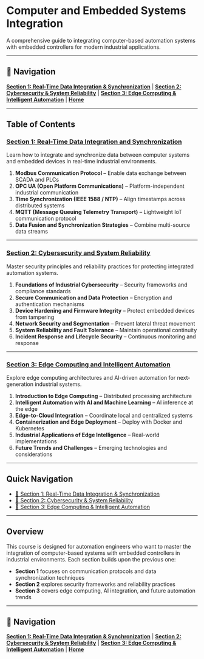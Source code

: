# Computer and Embedded Systems Integration

A comprehensive guide to integrating computer-based automation systems with embedded controllers for modern industrial applications.

---

## 📍 Navigation

**[Section 1: Real-Time Data Integration & Synchronization](./section1.md)** | **[Section 2: Cybersecurity & System Reliability](./section2.md)** | **[Section 3: Edge Computing & Intelligent Automation](./section3.md)** | **[Home](./README.md)**

---

## Table of Contents

### [Section 1: Real-Time Data Integration and Synchronization](./section1.md)

Learn how to integrate and synchronize data between computer systems and embedded devices in real-time industrial environments.

1. **Modbus Communication Protocol** – Enable data exchange between SCADA and PLCs
2. **OPC UA (Open Platform Communications)** – Platform-independent industrial communication
3. **Time Synchronization (IEEE 1588 / NTP)** – Align timestamps across distributed systems
4. **MQTT (Message Queuing Telemetry Transport)** – Lightweight IoT communication protocol
5. **Data Fusion and Synchronization Strategies** – Combine multi-source data streams

---

### [Section 2: Cybersecurity and System Reliability](./section2.md)

Master security principles and reliability practices for protecting integrated automation systems.

1. **Foundations of Industrial Cybersecurity** – Security frameworks and compliance standards
2. **Secure Communication and Data Protection** – Encryption and authentication mechanisms
3. **Device Hardening and Firmware Integrity** – Protect embedded devices from tampering
4. **Network Security and Segmentation** – Prevent lateral threat movement
5. **System Reliability and Fault Tolerance** – Maintain operational continuity
6. **Incident Response and Lifecycle Security** – Continuous monitoring and response

---

### [Section 3: Edge Computing and Intelligent Automation](./section3.md)

Explore edge computing architectures and AI-driven automation for next-generation industrial systems.

1. **Introduction to Edge Computing** – Distributed processing architecture
2. **Intelligent Automation with AI and Machine Learning** – AI inference at the edge
3. **Edge-to-Cloud Integration** – Coordinate local and centralized systems
4. **Containerization and Edge Deployment** – Deploy with Docker and Kubernetes
5. **Industrial Applications of Edge Intelligence** – Real-world implementations
6. **Future Trends and Challenges** – Emerging technologies and considerations

---

## Quick Navigation

- [🔗 Section 1: Real-Time Data Integration & Synchronization](./section1.md)
- [🔗 Section 2: Cybersecurity & System Reliability](./section2.md)
- [🔗 Section 3: Edge Computing & Intelligent Automation](./section3.md)

---

## Overview

This course is designed for automation engineers who want to master the integration of computer-based systems with embedded controllers in industrial environments. Each section builds upon the previous one:

- **Section 1** focuses on communication protocols and data synchronization techniques
- **Section 2** explores security frameworks and reliability practices
- **Section 3** covers edge computing, AI integration, and future automation trends

---

## 📍 Navigation

**[Section 1: Real-Time Data Integration & Synchronization](./section1.md)** | **[Section 2: Cybersecurity & System Reliability](./section2.md)** | **[Section 3: Edge Computing & Intelligent Automation](./section3.md)** | **[Home](./README.md)**

